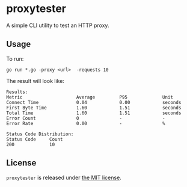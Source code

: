 proxytester
===========

A simple CLI utility to test an HTTP proxy.

## Usage

To run: 

```
go run *.go -proxy <url>  -requests 10
```

The result will look like:

```
Results:
Metric                    Average         P95             Unit
Connect Time              0.04            0.00            seconds
First Byte Time           1.60            1.51            seconds
Total Time                1.60            1.51            seconds
Error Count               0               -               -
Error Rate                0.00            -               %

Status Code Distribution:
Status Code     Count
200             10
```

## License 

`proxytester` is released under [the MIT license](LICENSE).